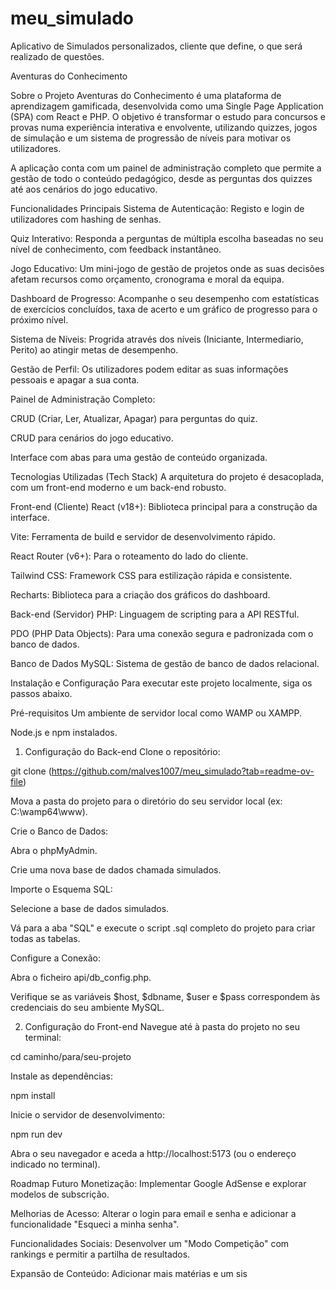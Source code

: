 # meu_simulado
Aplicativo de Simulados personalizados, cliente que define, o que será realizado de questões.

Aventuras do Conhecimento


Sobre o Projeto
Aventuras do Conhecimento é uma plataforma de aprendizagem gamificada, desenvolvida como uma Single Page Application (SPA) com React e PHP. O objetivo é transformar o estudo para concursos e provas numa experiência interativa e envolvente, utilizando quizzes, jogos de simulação e um sistema de progressão de níveis para motivar os utilizadores.

A aplicação conta com um painel de administração completo que permite a gestão de todo o conteúdo pedagógico, desde as perguntas dos quizzes até aos cenários do jogo educativo.

Funcionalidades Principais
Sistema de Autenticação: Registo e login de utilizadores com hashing de senhas.

Quiz Interativo: Responda a perguntas de múltipla escolha baseadas no seu nível de conhecimento, com feedback instantâneo.

Jogo Educativo: Um mini-jogo de gestão de projetos onde as suas decisões afetam recursos como orçamento, cronograma e moral da equipa.

Dashboard de Progresso: Acompanhe o seu desempenho com estatísticas de exercícios concluídos, taxa de acerto e um gráfico de progresso para o próximo nível.

Sistema de Níveis: Progrida através dos níveis (Iniciante, Intermediario, Perito) ao atingir metas de desempenho.

Gestão de Perfil: Os utilizadores podem editar as suas informações pessoais e apagar a sua conta.

Painel de Administração Completo:

CRUD (Criar, Ler, Atualizar, Apagar) para perguntas do quiz.

CRUD para cenários do jogo educativo.

Interface com abas para uma gestão de conteúdo organizada.

Tecnologias Utilizadas (Tech Stack)
A arquitetura do projeto é desacoplada, com um front-end moderno e um back-end robusto.

Front-end (Cliente)
React (v18+): Biblioteca principal para a construção da interface.

Vite: Ferramenta de build e servidor de desenvolvimento rápido.

React Router (v6+): Para o roteamento do lado do cliente.

Tailwind CSS: Framework CSS para estilização rápida e consistente.

Recharts: Biblioteca para a criação dos gráficos do dashboard.

Back-end (Servidor)
PHP: Linguagem de scripting para a API RESTful.

PDO (PHP Data Objects): Para uma conexão segura e padronizada com o banco de dados.

Banco de Dados
MySQL: Sistema de gestão de banco de dados relacional.

Instalação e Configuração
Para executar este projeto localmente, siga os passos abaixo.

Pré-requisitos
Um ambiente de servidor local como WAMP ou XAMPP.

Node.js e npm instalados.

1. Configuração do Back-end
Clone o repositório:

git clone (https://github.com/malves1007/meu_simulado?tab=readme-ov-file)

Mova a pasta do projeto para o diretório do seu servidor local (ex: C:\wamp64\www\).

Crie o Banco de Dados:

Abra o phpMyAdmin.

Crie uma nova base de dados chamada simulados.

Importe o Esquema SQL:

Selecione a base de dados simulados.

Vá para a aba "SQL" e execute o script .sql completo do projeto para criar todas as tabelas.

Configure a Conexão:

Abra o ficheiro api/db_config.php.

Verifique se as variáveis $host, $dbname, $user e $pass correspondem às credenciais do seu ambiente MySQL.

2. Configuração do Front-end
Navegue até à pasta do projeto no seu terminal:

cd caminho/para/seu-projeto

Instale as dependências:

npm install

Inicie o servidor de desenvolvimento:

npm run dev

Abra o seu navegador e aceda a http://localhost:5173 (ou o endereço indicado no terminal).

Roadmap Futuro
Monetização: Implementar Google AdSense e explorar modelos de subscrição.

Melhorias de Acesso: Alterar o login para email e senha e adicionar a funcionalidade "Esqueci a minha senha".

Funcionalidades Sociais: Desenvolver um "Modo Competição" com rankings e permitir a partilha de resultados.

Expansão de Conteúdo: Adicionar mais matérias e um sis
